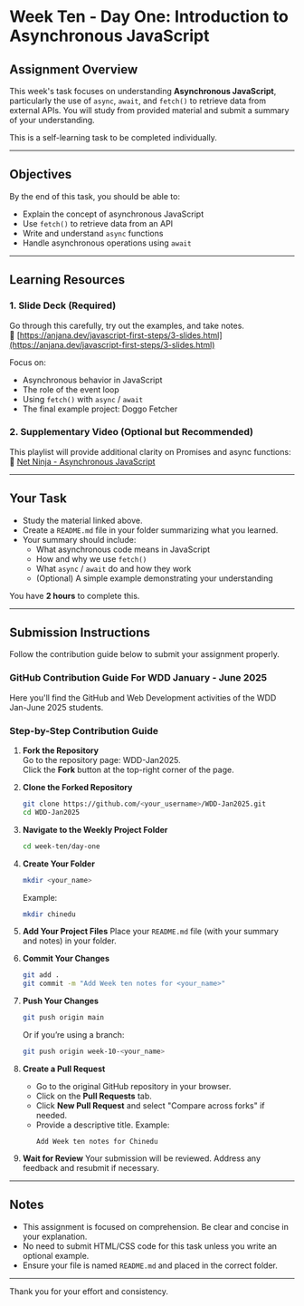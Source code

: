 # Week Ten - Day One: Introduction to Asynchronous JavaScript
## Assignment Overview

This week's task focuses on understanding **Asynchronous JavaScript**, particularly the use of `async`, `await`, and `fetch()` to retrieve data from external APIs. You will study from provided material and submit a summary of your understanding.

This is a self-learning task to be completed individually.

---

## Objectives

By the end of this task, you should be able to:
- Explain the concept of asynchronous JavaScript
- Use `fetch()` to retrieve data from an API
- Write and understand `async` functions
- Handle asynchronous operations using `await`

---

## Learning Resources

### 1. **Slide Deck (Required)**  
Go through this carefully, try out the examples, and take notes.  
🔗 [https://anjana.dev/javascript-first-steps/3-slides.html](https://anjana.dev/javascript-first-steps/3-slides.html)

Focus on:
- Asynchronous behavior in JavaScript
- The role of the event loop
- Using `fetch()` with `async` / `await`
- The final example project: Doggo Fetcher

### 2. **Supplementary Video (Optional but Recommended)**  
This playlist will provide additional clarity on Promises and async functions:  
🎥 [Net Ninja - Asynchronous JavaScript](https://youtube.com/playlist?list=PL4cUxeGkcC9jx2TTZk3IGWKSbtugYdrlu&si=FISDTIQjXYDm90Ed)

---

## Your Task

- Study the material linked above.
- Create a `README.md` file in your folder summarizing what you learned.
- Your summary should include:
  - What asynchronous code means in JavaScript
  - How and why we use `fetch()`
  - What `async` / `await` do and how they work
  - (Optional) A simple example demonstrating your understanding

You have **2 hours** to complete this.

---

## Submission Instructions

Follow the contribution guide below to submit your assignment properly.

### GitHub Contribution Guide For WDD January - June 2025

Here you'll find the GitHub and Web Development activities of the WDD Jan-June 2025 students.

### Step-by-Step Contribution Guide

1. **Fork the Repository**  
   Go to the repository page: WDD-Jan2025.  
   Click the **Fork** button at the top-right corner of the page.

2. **Clone the Forked Repository**
   ```bash
   git clone https://github.com/<your_username>/WDD-Jan2025.git
   cd WDD-Jan2025
   ```

3. **Navigate to the Weekly Project Folder**
   ```bash
   cd week-ten/day-one
   ```

4. **Create Your Folder**
   ```bash
   mkdir <your_name>
   ```
   Example:
   ```bash
   mkdir chinedu
   ```

5. **Add Your Project Files**
   Place your `README.md` file (with your summary and notes) in your folder.

6. **Commit Your Changes**
   ```bash
   git add .
   git commit -m "Add Week ten notes for <your_name>"
   ```

7. **Push Your Changes**
   ```bash
   git push origin main
   ```
   Or if you’re using a branch:
   ```bash
   git push origin week-10-<your_name>
   ```

8. **Create a Pull Request**
   - Go to the original GitHub repository in your browser.
   - Click on the **Pull Requests** tab.
   - Click **New Pull Request** and select "Compare across forks" if needed.
   - Provide a descriptive title.
     Example:
     ```
     Add Week ten notes for Chinedu
     ```

9. **Wait for Review**
   Your submission will be reviewed. Address any feedback and resubmit if necessary.

---

## Notes
- This assignment is focused on comprehension. Be clear and concise in your explanation.
- No need to submit HTML/CSS code for this task unless you write an optional example.
- Ensure your file is named `README.md` and placed in the correct folder.

---

Thank you for your effort and consistency.